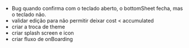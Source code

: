 - Bug quando confirma com o teclado aberto, o bottomSheet fecha, mas o teclado não.
- validar edição para não permitir deixar cost < accumulated
- criar a troca de theme
- criar splash screen e icon
- criar fluxo de onBoarding
